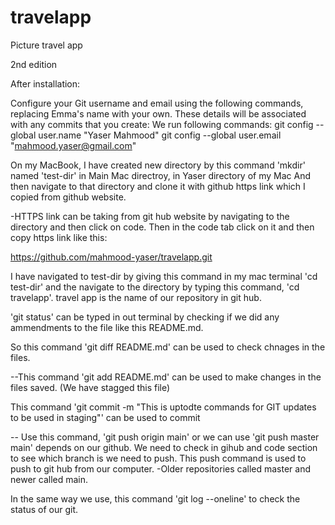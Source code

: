 # travelapp
Picture travel app

2nd edition

After installation:

Configure your Git username and email using the following commands, replacing Emma's name with your own. These details will be associated with any commits that you create:
We run following commands:
 git config --global user.name "Yaser Mahmood"
 git config --global user.email "mahmood.yaser@gmail.com"

On my MacBook,  I have created new directory by this command 'mkdir' named 'test-dir' in Main Mac directroy, in Yaser directory of my Mac And then navigate to that directory and clone it with github https link which I copied from github website.

-HTTPS link can be taking from git hub website by navigating to the directory and then click on code. Then in the code tab click on it and then copy https link like this:

https://github.com/mahmood-yaser/travelapp.git

I have navigated to test-dir by giving this command in my mac terminal 'cd test-dir' and the navigate to the directory by typing this command, 'cd travelapp'. travel app is the name of our repository in git hub.

'git status' can be typed in out terminal by checking if we did any ammendments to the file like this README.md.

So this command 'git diff README.md' can be used to check chnages in the files. 

--This command 'git add README.md' can be used to make changes in the files saved. (We have stagged this file) 

This command 'git commit -m "This is uptodte commands for GIT updates to be used in staging"' can be used to commit 

-- Use this command, 'git push origin main' or we can use 'git push master main' depends on our github. We need to check in gihub and code section to see which branch is we need to push. This push command is used to push to git hub from our computer.
-Older repositories called master and newer called main.

In the same way we use, this command 'git log --oneline' to check the status of our git. 